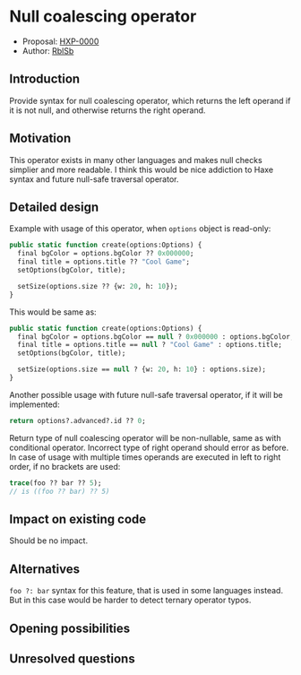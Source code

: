 # Null coalescing operator

* Proposal: [HXP-0000](0000-null-coalescing.md)
* Author: [RblSb](https://github.com/RblSb)

## Introduction

Provide syntax for null coalescing operator, which returns the left operand if it is not null, and otherwise returns the right operand.

## Motivation

This operator exists in many other languages and makes null checks simplier and more readable. I think this would be nice addiction to Haxe syntax and future null-safe traversal operator.

## Detailed design

Example with usage of this operator, when `options` object is read-only:
```haxe
public static function create(options:Options) {
  final bgColor = options.bgColor ?? 0x000000;
  final title = options.title ?? "Cool Game";
  setOptions(bgColor, title);

  setSize(options.size ?? {w: 20, h: 10});
}
```
This would be same as:
```haxe
public static function create(options:Options) {
  final bgColor = options.bgColor == null ? 0x000000 : options.bgColor;
  final title = options.title == null ? "Cool Game" : options.title;
  setOptions(bgColor, title);

  setSize(options.size == null ? {w: 20, h: 10} : options.size);
}
```

Another possible usage with future null-safe traversal operator, if it will be implemented:
```haxe
return options?.advanced?.id ?? 0;
```

Return type of null coalescing operator will be non-nullable, same as with conditional operator. Incorrect type of right operand should error as before. In case of usage with multiple times operands are executed in left to right order, if no brackets are used:
```haxe
trace(foo ?? bar ?? 5);
// is ((foo ?? bar) ?? 5)
```

## Impact on existing code

Should be no impact.

## Alternatives

`foo ?: bar` syntax for this feature, that is used in some languages instead. But in this case would be harder to detect ternary operator typos.

## Opening possibilities

## Unresolved questions
